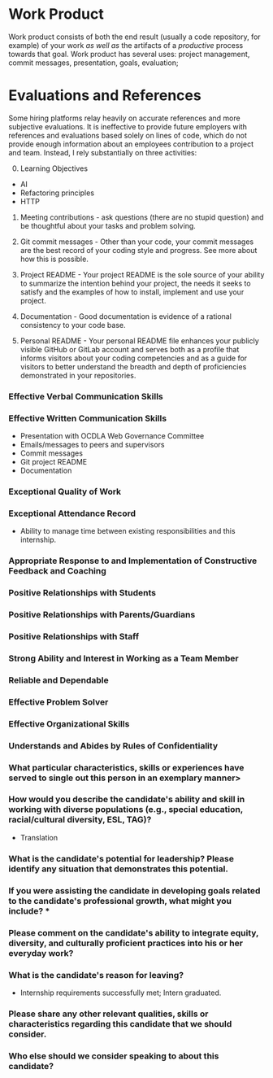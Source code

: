 

# Work Product
Work product consists of both the end result (usually a code repository, for example) of your work _as well as_ the artifacts of a _productive_ process towards that goal.
Work product has several uses: project management, commit messages, presentation, goals, evaluation; 

# Evaluations and References
Some hiring platforms relay heavily on accurate references and more subjective evaluations.  It is ineffective to provide future employers with references and evaluations based solely on lines of code, which do not provide enough information about an employees contribution to a project and team.  Instead, I rely substantially on three activities:

0. Learning Objectives
  * AI
  * Refactoring principles
  * HTTP

1. Meeting contributions - ask questions (there are no stupid question) and be thoughtful about your tasks and problem solving.

2. Git commit messages - Other than your code, your commit messages are the best record of your coding style and progress.  See more about how this is possible.

3. Project README - Your project README is the sole source of your ability to summarize the intention behind your project, the needs it seeks to satisfy and the examples of how to install, implement and use your project.

4. Documentation - Good documentation is evidence of a rational consistency to your code base.

5. Personal README - Your personal README file enhances your publicly visible GitHub or GitLab account and serves both as a profile that informs visitors about your coding competencies and as a guide for visitors to better understand the breadth and depth of proficiencies demonstrated in your repositories. 

### Effective Verbal Communication Skills

### Effective Written Communication Skills
* Presentation with OCDLA Web Governance Committee
* Emails/messages to peers and supervisors
* Commit messages
* Git project README
* Documentation
 
### Exceptional Quality of Work

### Exceptional Attendance Record
* Ability to manage time between existing responsibilities and this internship.

### Appropriate Response to and Implementation of Constructive Feedback and Coaching

### Positive Relationships with Students

### Positive Relationships with Parents/Guardians

### Positive Relationships with Staff

### Strong Ability and Interest in Working as a Team Member

### Reliable and Dependable

### Effective Problem Solver

### Effective Organizational Skills

### Understands and Abides by Rules of Confidentiality

### What particular characteristics, skills or experiences have served to single out this person in an exemplary manner>

### How would you describe the candidate's ability and skill in working with diverse populations (e.g., special education, racial/cultural diversity, ESL, TAG)?
* Translation

### What is the candidate's potential for leadership? Please identify any situation that demonstrates this potential.

### If you were assisting the candidate in developing goals related to the candidate's professional growth, what might you include? *

### Please comment on the candidate's ability to integrate equity, diversity, and culturally proficient practices into his or her everyday work?

### What is the candidate's reason for leaving?
* Internship requirements successfully met; Intern graduated.

### Please share any other relevant qualities, skills or characteristics regarding this candidate that we should consider.

### Who else should we consider speaking to about this candidate?



